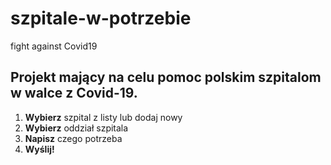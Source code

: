 # szpitale-w-potrzebie
fight against Covid19

## Projekt mający na celu pomoc polskim szpitalom w walce z Covid-19. ##

1) **Wybierz** szpital z listy lub dodaj nowy
2) **Wybierz** oddział szpitala
3) **Napisz** czego potrzeba
4) **Wyślij!**
